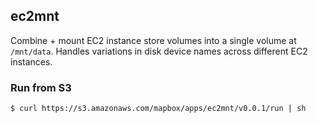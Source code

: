ec2mnt
------
Combine + mount EC2 instance store volumes into a single volume at `/mnt/data`. Handles variations in disk device names across different EC2 instances.

### Run from S3

```
$ curl https://s3.amazonaws.com/mapbox/apps/ec2mnt/v0.0.1/run | sh
```

